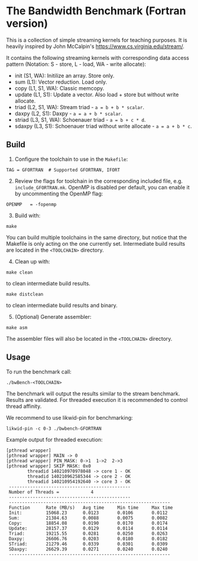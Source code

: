 # The Bandwidth Benchmark (Fortran version)

This is a collection of simple streaming kernels for teaching purposes.
It is heavily inspired by John McCalpin's https://www.cs.virginia.edu/stream/.

It contains the following streaming kernels with corresponding data access pattern (Notation: S - store, L - load, WA - write allocate):

* init (S1, WA): Initilize an array. Store only.
* sum (L1): Vector reduction. Load only.
* copy  (L1, S1, WA): Classic memcopy.
* update (L1, S1): Update a vector. Also load + store but without write allocate.
* triad (L2, S1, WA): Stream triad - `a = b + b * scalar`.
* daxpy (L2, S1): Daxpy - `a = a + b * scalar`.
* striad (L3, S1, WA): Schoenauer triad - `a = b + c * d`.
* sdaxpy (L3, S1): Schoenauer triad without write allocate - `a = a + b * c`.


## Build

1. Configure the toolchain to use in the `Makefile`:
```
TAG = GFORTRAN  # Supported GFORTRAN, IFORT
```

2. Review the flags for toolchain in the corresponding included file, e.g. `include_GFORTRAN.mk`. OpenMP is disabled per default, you can enable it by uncommenting the OpenMP flag:
```
OPENMP   = -fopenmp
```

3. Build with:
```
make
```

You can build multiple toolchains in the same directory, but notice that the Makefile is only acting on the one currently set.
Intermediate build results are located in the `<TOOLCHAIN>` directory.

4. Clean up with:
```
make clean
```
to clean intermediate build results.

```
make distclean
```
to clean intermediate build results and binary.

5. (Optional) Generate assembler:
```
make asm
```
The assembler files will also be located in the `<TOOLCHAIN>` directory.

## Usage

To run the benchmark call:
```
./bwBench-<TOOLCHAIN>
```

The benchmark will output the results similar to the stream benchmark. Results are validated.
For threaded execution it is recommended to control thread affinity.

We recommend to use likwid-pin for benchmarking:
```
likwid-pin -c 0-3 ./bwbench-GFORTRAN  
```

Example output for threaded execution:
```
[pthread wrapper]
[pthread wrapper] MAIN -> 0
[pthread wrapper] PIN_MASK: 0->1  1->2  2->3
[pthread wrapper] SKIP MASK: 0x0
        threadid 140210970978048 -> core 1 - OK
        threadid 140210962585344 -> core 2 - OK
        threadid 140210954192640 -> core 3 - OK
 ----------------------------------------------
 Number of Threads =            4
 ----------------------------------------------
 -------------------------------------------------------------
 Function      Rate (MB/s)   Avg time     Min time     Max time
 Init:         15068.23      0.0123       0.0106       0.0112
 Sum:          21384.63      0.0088       0.0075       0.0082
 Copy:         18854.08      0.0190       0.0170       0.0174
 Update:       28157.37      0.0129       0.0114       0.0114
 Triad:        19215.55      0.0281       0.0250       0.0263
 Daxpy:        26606.76      0.0203       0.0180       0.0182
 STriad:       21279.46      0.0339       0.0301       0.0309
 SDaxpy:       26629.39      0.0271       0.0240       0.0240
 -------------------------------------------------------------
```
